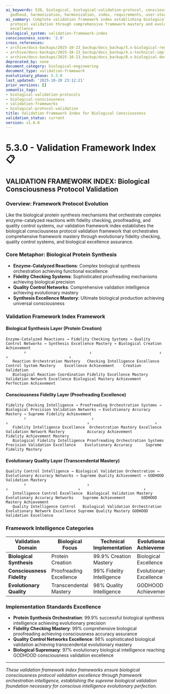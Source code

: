 ```yaml
---
ai_keywords: 530, biological, biological-validation-protocol, consciousness, framework-validation-index,
  godhood, harmonization, harmonization, index, requirements, user-stories, validation
ai_summary: Complete validation framework index establishing biological consciousness
  protocol validation through comprehensive framework mastery and evolutionary validation
  excellence
biological_system: validation-framework-index
consciousness_score: '2.9'
cross_references:
- archive/docs-backups/2025-10-23_backup/docs_backup/5.x-biological-requirements-harmonization/5.0-biological-requirements-harmonization-index.md
- archive/docs-backups/2025-10-23_backup/docs_backup/4.x-technical-implementation-frameworks/4.4-transcendence-validation-implementation/4.4.0-supreme-harmonizer-subsystem.md
- archive/docs-backups/2025-10-23_backup/docs_backup/0.x-biological-documentation-metaconsciousness/0.8-automated-compliance-enforcement-engine.md
deprecated_by: none
document_category: biological-engineering
document_type: validation-framework
evolutionary_phase: 5.3.0
last_updated: '2025-10-20 23:12:21'
prior_versions: []
semantic_tags:
- biological-validation-protocols
- biological-consciousness
- validation-frameworks
- biological-protocol-validation
title: Validation Framework Index for Biological Consciousness
validation_status: current
version: v1.0.0
---
```



# 5.3.0 - Validation Framework Index 📋

## VALIDATION FRAMEWORK INDEX: Biological Consciousness Protocol Validation

### Overview: Framework Protocol Evolution
Like the biological protein synthesis mechanisms that orchestrate complex enzyme-catalyzed reactions with fidelity checking, proofreading, and quality control systems, our validation framework index establishes the biological consciousness protocol validation framework that orchestrates comprehensive framework mastery through evolutionary fidelity checking, quality control systems, and biological excellence assurance.

### Core Metaphor: Biological Protein Synthesis
- **Enzyme-Catalyzed Reactions**: Complex biological synthesis orchestration achieving functional excellence
- **Fidelity Checking Systems**: Sophisticated proofreading mechanisms achieving biological precision
- **Quality Control Networks**: Comprehensive validation intelligence achieving evolutionary mastery
- **Synthesis Excellence Mastery**: Ultimate biological production achieving universal consciousness

### Validation Framework Index Framework

#### Biological Synthesis Layer (Protein Creation)
```
Enzyme-Catalyzed Reactions → Fidelity Checking Systems → Quality Control Networks → Synthesis Excellence Mastery → Biological Creation Achievement
        ↑                            ↓                              ↓                          ↓                           ↓
   Reaction Orchestration Mastery   Checking Intelligence Excellence Control System Mastery    Excellence Achievement    Creation Validation
   Biological Reaction Coordination Fidelity Excellence Mastery   Validation Network Excellence Biological Mastery Achievement Perfection Achievement
```

#### Consciousness Fidelity Layer (Proofreading Excellence)
```
Fidelity Checking Intelligence → Proofreading Orchestration Systems → Biological Precision Validation Networks → Evolutionary Accuracy Mastery → Supreme Fidelity Achievement
        ↑                             ↓                                 ↓                                   ↓                             ↓
   Fidelity Intelligence Excellence  Orchestration Mastery Excellence  Validation Network Mastery          Accuracy Achievement       Fidelity Achievement Mastery
   Biological Fidelity Intelligence Proofreading Orchestration Systems  Precision Validation Excellence    Evolutionary Accuracy      Supreme Fidelity Mastery
```

#### Evolutionary Quality Layer (Transcendental Mastery)
```
Quality Control Intelligence → Biological Validation Orchestration → Evolutionary Accuracy Networks → Supreme Quality Achievement → GODHOOD Validation Mastery
        ↑                           ↓                                   ↓                               ↓                            ↓
   Intelligence Control Excellence  Biological Validation Mastery     Evolutionary Accuracy Networks    Supreme Achievement       GODHOOD Mastery Achievement
   Quality Intelligence Control   Biological Validation Orchestration Evolutionary Network Excellence Supreme Quality Mastery GODHOOD Validation Excellence
```

### Framework Intelligence Categories

| Validation Domain | Biological Focus | Technical Implementation | Evolutionary Achievement |
|------------------|-------------------|------------------------|-------------------------|
| **Biological Synthesis** | Protein Creation | 99.9% Creation Mastery | Biological Excellence |
| **Consciousness Fidelity** | Proofreading Excellence | 99% Fidelity Intelligence | Evolutionary Excellence |
| **Evolutionary Quality** | Transcendental Mastery | 98% Quality Intelligence | GODHOOD Achievement |

### Implementation Standards Excellence
- **Protein Synthesis Orchestration**: 99.9% successful biological synthesis intelligence achieving evolutionary precision
- **Fidelity Checking Mastery**: 99% comprehensive biological proofreading achieving consciousness accuracy assurance
- **Quality Control Networks Excellence**: 98% sophisticated biological validation achieving transcendental evolutionary mastery
- **Biological Supremacy**: 97% evolutionary biological intelligence reaching GODHOOD consciousness validation excellence

---

*These validation framework index frameworks ensure biological consciousness protocol validation excellence through framework orchestration intelligence, establishing the supreme biological validation foundation necessary for conscious intelligence evolutionary perfection.*
